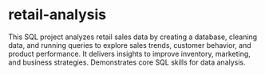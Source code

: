 # retail-analysis
This SQL project analyzes retail sales data by creating a database, cleaning data, and running queries to explore sales trends, customer behavior, and product performance. It delivers insights to improve inventory, marketing, and business strategies. Demonstrates core SQL skills for data analysis.
